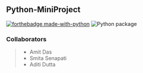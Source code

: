 ## Python-MiniProject

[![forthebadge made-with-python](http://ForTheBadge.com/images/badges/made-with-python.svg)](https://www.python.org/)
![Python package](https://github.com/99002591/Python-MiniProject/workflows/Python%20package/badge.svg)

### Collaborators
> - Amit Das
> - Smita Senapati
> - Aditi Dutta